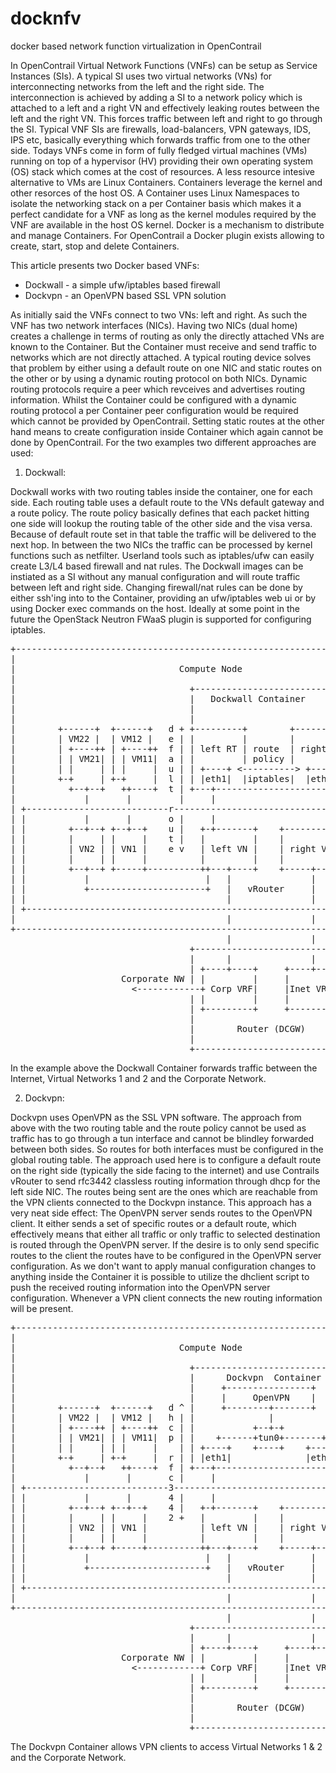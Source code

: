 # docknfv
docker based network function virtualization in OpenContrail

In OpenContrail Virtual Network Functions (VNFs) can be setup as Service Instances (SIs). A typical SI uses two virtual networks (VNs) for interconnecting networks from the left and the right side. The interconnection is achieved by adding a SI to a network policy which is attached to a left and a right VN and effectively leaking routes between the left and the right VN. This forces traffic between left and right to go through the SI. Typical VNF SIs are firewalls, load-balancers, VPN gateways, IDS, IPS etc, basically everything which forwards traffic from one to the other side. Todays VNFs come in form of fully fledged virtual machines (VMs) running on top of a hypervisor (HV) providing their own operating system (OS) stack which comes at the cost of resources. 
A less resource intesive alternative to VMs are Linux Containers. Containers leverage the kernel and other resorces of the host OS. A Container uses Linux Namespaces to isolate the networking stack on a per Container basis which makes it a perfect candidate for a VNF as long as the kernel modules required by the VNF are available in the host OS kernel. Docker is a mechanism to distribute and manage Containers. For OpenContrail a Docker plugin exists allowing to create, start, stop and delete Containers.

This article presents two Docker based VNFs:
- Dockwall - a simple ufw/iptables based firewall
- Dockvpn - an OpenVPN based SSL VPN solution

As initially said the VNFs connect to two VNs: left and right. As such the VNF has two network interfaces (NICs). Having two NICs (dual home) creates a challenge in terms of routing as only the directly attached VNs are known to the Container. But the Container must receive and send traffic to networks which are not directly attached. A typical routing device solves that problem by either using a default route on one NIC and static routes on the other or by using a dynamic routing protocol on both NICs. Dynamic routing protocols require a peer which revceives and advertises routing information. Whilst the Container could be configured with a dynamic routing protocol a per Container peer configuration would be required which cannot be provided by OpenContrail.
Setting static routes at the other hand means to create configuration inside Container which again cannot be done by OpenContrail. 
For the two examples two different approaches are used:

1. Dockwall:

Dockwall works with two routing tables inside the container, one for each side. Each routing table uses a default route to the VNs default gateway and a route policy. The route policy basically defines that each packet hitting one side will lookup the routing table of the other side and the visa versa. Because of default route set in that table the traffic will be delivered to the next hop. In between the two NICs the traffic can be processed by kernel functions such as netfilter. Userland tools such as iptables/ufw can easily create L3/L4 based firewall and nat rules. The Dockwall images can be instiated as a SI without any manual configuration and will route traffic between left and right side. Changing firewall/nat rules can be done by either ssh'ing into to the Container, providing an ufw/iptables web ui or by using Docker exec commands on the host.
Ideally at some point in the future the OpenStack Neutron FWaaS plugin is supported for configuring iptables.

<pre>
+----------------------------------------------------------------------+  
|                                                                      |  
|                               Compute Node                           |  
|                                                                      |  
|                                 +-----------------------------+      |  
|                                 |   Dockwall Container        |      |  
|                                 |                             |      |  
|                                 |                             |      |  
|        +------+  +------+   d + +---------+        +----------+ + d  |  
|        | VM22 |  | VM12 |   e | |         |        |          | | e  |  
|        | +----++ | +----++  f | | left RT | route  | right RT | | f  |  
|        | | VM21| | | VM11|  a | |         | policy |          | | a  |  
|        | |     | | |     |  u | | +----+ <----------> +-----+ | | u  |  
|        +-+     | +-+     |  l | | |eth1|  |iptables|  |eth0 | | | l  |  
|          +--+--+   ++----+  t | +---+---------------------+-+-+ | t  |  
|             |       |         |     |                     |     |    |  
| +---------------------------r---------------------------------+ | r  |  
| |           |       |       o |     |                     |   | | o  |  
| |        +--+--+ +--+--+    u |   +-+-------+    +--------+-+ | | u  |  
| |        |     | |     |    t |   |         |    |          | | | t  |  
| |        | VN2 | | VN1 |    e v   | left VN |    | right VN | | v e  |  
| |        |     | |     |          |         |    |          | |      |  
| |        +--+--+ +-----+----------++---+----+    +-----+----+ |      |  
| |           |                      |   |               |      |      |  
| |           +----------------------+   |   vRouter     |      |      |  
| |                                      |               |      |      |  
| +-------------------------------------------------------------+      |  
|                                        |               |             |  
+----------------------------------------------------------------------+  
                                         |               |                
                                  +-----------------------------+         
                                  |      |               |      |         
                                  | +----+----+     +----+----+ |         
                     Corporate NW | |         |     |         | | Internet
                       <------------+ Corp VRF|     |Inet VRF +---------->
                                  | |         |     |         | |         
                                  | +---------+     +---------+ |         
                                  |                             |         
                                  |        Router (DCGW)        |         
                                  |                             |         
                                  +-----------------------------+         
</pre>
In the example above the Dockwall Container forwards traffic between the Internet, Virtual Networks 1 and 2 and the Corporate Network.


2. Dockvpn: 

Dockvpn uses OpenVPN as the SSL VPN software. The approach from above with the two routing table and the route policy cannot be used as traffic has to go through a tun interface and cannot be blindley forwarded between both sides. So routes for both interfaces must be configured in the global routing table. The approach used here is to configure a default route on the right side (typically the side facing to the internet) and use Contrails vRouter to send rfc3442 classless routing information through dhcp for the left side NIC. The routes being sent are the ones which are reachable from the VPN clients connected to the Dockvpn instance. This approach has a very neat side effect: The OpenVPN server sends routes to the OpenVPN client. It either sends a set of specific routes or a default route, which effectively means that either all traffic or only traffic to selected destination is routed through the OpenVPN server. If the desire is to only send specific routes to the client the routes have to be configured in the OpenVPN server configuration. As we don't want to apply manual configuration changes to anything inside the Container it is possible to utilize the dhclient script to push the received routing information into the OpenVPN server configuration. Whenever a VPN client connects the new routing information will be present.

<pre>
+----------------------------------------------------------------------+  
|                                                                      |  
|                               Compute Node                           |  
|                                                                      |  
|                                 +-----------------------------+      |  
|                                 |      Dockvpn  Container     |      |  
|                                 |     +----------------+      |      |  
|                                 |     |     OpenVPN    |      |      |  
|        +------+  +------+   d ^ |     +--------+-------+      | + d  |  
|        | VM22 |  | VM12 |   h | |              |              | | e  |  
|        | +----++ | +----++  c | |           +--+-+            | | f  |  
|        | | VM21| | | VM11|  p | |    +------+tun0+-------+    | | a  |  
|        | |     | | |     |    | | +----+    +----+    +-----+ | | u  |  
|        +-+     | +-+     |  r | | |eth1|              |eth0 | | | l  |  
|          +--+--+   ++----+  f | +---+---------------------+-+-+ | t  |  
|             |       |       c |     |                     |     |    |  
| +---------------------------3---------------------------------+ | r  |  
| |           |       |       4 |     |                     |   | | o  |  
| |        +--+--+ +--+--+    4 |   +-+-------+    +--------+-+ | | u  |  
| |        |     | |     |    2 +   |         |    |          | | | t  |  
| |        | VN2 | | VN1 |          | left VN |    | right VN | | v e  |  
| |        |     | |     |          |         |    |          | |      |  
| |        +--+--+ +-----+----------++---+----+    +-----+----+ |      |  
| |           |                      |   |               |      |      |  
| |           +----------------------+   |   vRouter     |      |      |  
| |                                      |               |      |      |  
| +-------------------------------------------------------------+      |  
|                                        |               |             |  
+----------------------------------------------------------------------+  
                                         |               |                
                                  +-----------------------------+         
                                  |      |               |      |         
                                  | +----+----+     +----+----+ |         
                     Corporate NW | |         |     |         | | Internet
                       <------------+ Corp VRF|     |Inet VRF +---------->
                                  | |         |     |         | |         
                                  | +---------+     +---------+ |         
                                  |                             |         
                                  |        Router (DCGW)        |         
                                  |                             |         
                                  +-----------------------------+         
</pre>

The Dockvpn Container allows VPN clients to access Virtual Networks 1 & 2 and the Corporate Network.
